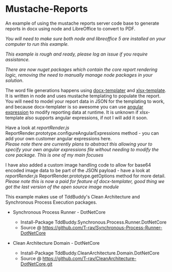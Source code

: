 # Mustache-Reports
An example of using the mustache reports server code base to generate reports in docx using node and LibreOffice to convert to PDF.

_You will need to make sure both node and libreoffice 5 are installed on your computer to run this example._

_This example is rough and ready, please log an issue if you require assistance._

_There are now nuget packages which contain the core report rendering logic, removing the need to manually manage node packages in your solution_. 

The word file generations happens using [docx-templater](https://docxtemplater.com/) and [xlsx-template](https://www.npmjs.com/package/xlsx-template). It is written in node and uses mustache templating to populate the report.
You will need to model your report data in JSON for the templating to work, and because docx-templater is so awesome you can use [angular expression](https://docxtemplater.readthedocs.io/en/latest/angular_parse.html) to modify reporting data at runtime. It is unknown if xlsx-template also supports angular expressions, if not I will add it soon.

Have a look at _reportRender.js_ ReportRender.prototype.configureAngularExpressions method - you can add your own customer angular expressions here.  
_Please note there are currently plans to abstract this allowing your to specify your own angular expressions file without needing to modify the core package. This is one of my main focuses_

I have also added a custom image handling code to allow for base64 encoded image data to be part of the JSON payload - have a look at _reportRender.js_ ReportRender.prototype.getOptions method for more detail.
_Please note this is now a paid for feature of docx-templater, good thing we got the last version of the open source image module_

This example makes use of TddBuddy's Clean Architecture and Synchronous Process Execution packages. 
 
+ Synchronous Process Runner - DotNetCore
   - Install-Package TddBuddy.Synchronous.Process.Runner.DotNetCore
   - Source @ https://github.com/T-rav/Synchronous-Process-Runner-DotNetCore
 
+ Clean Architecture Domain - DotNetCore
   - Install-Package TddBuddy.CleanArchitecture.Domain.DotNetCore
   - Source @ https://github.com/T-rav/CleanArchitecture-DotNetCore.git
